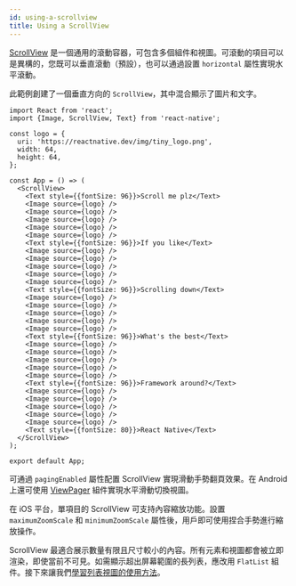 ```yaml
---
id: using-a-scrollview
title: Using a ScrollView
---
```


[ScrollView](scrollview.md) 是一個通用的滾動容器，可包含多個組件和視圖。可滾動的項目可以是異構的，您既可以垂直滾動（預設），也可以通過設置 `horizontal` 屬性實現水平滾動。

此範例創建了一個垂直方向的 `ScrollView`，其中混合顯示了圖片和文字。

```SnackPlayer name=Using%20ScrollView
import React from 'react';
import {Image, ScrollView, Text} from 'react-native';

const logo = {
  uri: 'https://reactnative.dev/img/tiny_logo.png',
  width: 64,
  height: 64,
};

const App = () => (
  <ScrollView>
    <Text style={{fontSize: 96}}>Scroll me plz</Text>
    <Image source={logo} />
    <Image source={logo} />
    <Image source={logo} />
    <Image source={logo} />
    <Image source={logo} />
    <Text style={{fontSize: 96}}>If you like</Text>
    <Image source={logo} />
    <Image source={logo} />
    <Image source={logo} />
    <Image source={logo} />
    <Image source={logo} />
    <Text style={{fontSize: 96}}>Scrolling down</Text>
    <Image source={logo} />
    <Image source={logo} />
    <Image source={logo} />
    <Image source={logo} />
    <Image source={logo} />
    <Text style={{fontSize: 96}}>What's the best</Text>
    <Image source={logo} />
    <Image source={logo} />
    <Image source={logo} />
    <Image source={logo} />
    <Image source={logo} />
    <Text style={{fontSize: 96}}>Framework around?</Text>
    <Image source={logo} />
    <Image source={logo} />
    <Image source={logo} />
    <Image source={logo} />
    <Image source={logo} />
    <Text style={{fontSize: 80}}>React Native</Text>
  </ScrollView>
);

export default App;
```

可通過 `pagingEnabled` 屬性配置 ScrollView 實現滑動手勢翻頁效果。在 Android 上還可使用 [ViewPager](https://github.com/react-native-community/react-native-viewpager) 組件實現水平滑動切換視圖。

在 iOS 平台，單項目的 ScrollView 可支持內容縮放功能。設置 `maximumZoomScale` 和 `minimumZoomScale` 屬性後，用戶即可使用捏合手勢進行縮放操作。

ScrollView 最適合展示數量有限且尺寸較小的內容。所有元素和視圖都會被立即渲染，即使當前不可見。如需顯示超出屏幕範圍的長列表，應改用 `FlatList` 組件。接下來讓我們[學習列表視圖的使用方法](using-a-listview.md)。